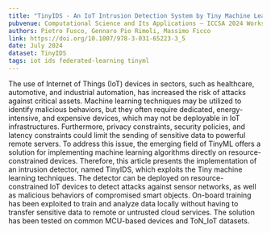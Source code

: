 ```yaml
---
title: "TinyIDS - An IoT Intrusion Detection System by Tiny Machine Learning"
pubvenue: Computational Science and Its Applications – ICCSA 2024 Workshops
authors: Pietro Fusco, Gennaro Pio Rimoli, Massimo Ficco 
link: https://doi.org/10.1007/978-3-031-65223-3_5
date: July 2024
dataset: TinyIDS
tags: iot ids federated-learning tinyml
---
```

The use of Internet of Things (IoT) devices in sectors, such as healthcare, automotive, and industrial automation, has increased the risk of attacks against critical assets. Machine learning techniques may be utilized to identify malicious behaviors, but they often require dedicated, energy-intensive, and expensive devices, which may not be deployable in IoT infrastructures. Furthermore, privacy constraints, security policies, and latency constraints could limit the sending of sensitive data to powerful remote servers. To address this issue, the emerging field of TinyML offers a solution for implementing machine learning algorithms directly on resource-constrained devices. Therefore, this article presents the implementation of an intrusion detector, named TinyIDS, which exploits the Tiny machine learning techniques. The detector can be deployed on resource-constrained IoT devices to detect attacks against sensor networks, as well as malicious behaviors of compromised smart objects. On-board training has been exploited to train and analyze data locally without having to transfer sensitive data to remote or untrusted cloud services. The solution has been tested on common MCU-based devices and ToN_IoT datasets.